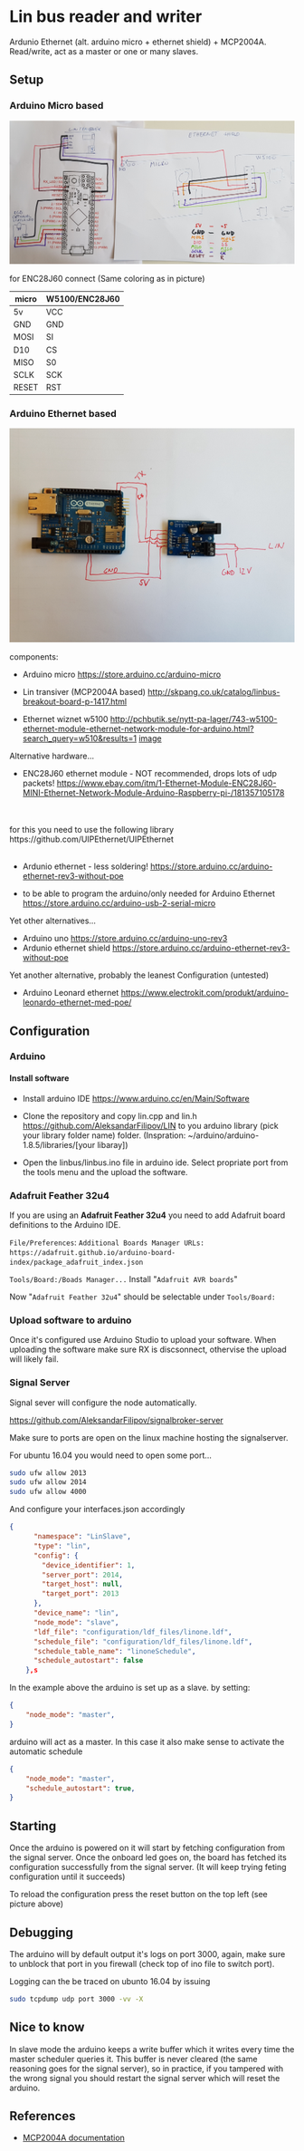 # Lin bus reader and writer

Ardunio Ethernet (alt. arduino micro + ethernet shield) + MCP2004A. Read/write, act as a master or one or many slaves.

## Setup

### Arduino Micro based
![Components](doc/20180904_141332.jpg)

for ENC28J60 connect (Same coloring as in picture)

| micro |  W5100/ENC28J60 |
|-----|-----|
| 5v | VCC |
| GND | GND |
| MOSI | SI |
| D10 | CS |
| MISO | S0 |
| SCLK | SCK |
| RESET | RST |

### Arduino Ethernet based
![Components](doc/20180509_105715.jpg)

components:

* Arduino micro
https://store.arduino.cc/arduino-micro

* Lin transiver (MCP2004A based)
http://skpang.co.uk/catalog/linbus-breakout-board-p-1417.html

* Ethernet wiznet w5100
http://pchbutik.se/nytt-pa-lager/743-w5100-ethernet-module-ethernet-network-module-for-arduino.html?search_query=w510&results=1
[image](doc/W5100-LAN-Arduino.jpg)

Alternative hardware...

* ENC28J60 ethernet module - NOT recommended, drops lots of udp packets!
https://www.ebay.com/itm/1-Ethernet-Module-ENC28J60-MINI-Ethernet-Network-Module-Arduino-Raspberry-pi-/181357105178
<br/>
<br/>
for this you need to use the following library
https://github.com/UIPEthernet/UIPEthernet
<br/>
<br/>

* Ardunio ethernet - less soldering!
https://store.arduino.cc/arduino-ethernet-rev3-without-poe

* to be able to program the arduino/only needed for Arduino Ethernet
https://store.arduino.cc/arduino-usb-2-serial-micro

Yet other alternatives...
* Arduino uno
https://store.arduino.cc/arduino-uno-rev3
* Ardunio ethernet shield
https://store.arduino.cc/arduino-ethernet-rev3-without-poe

Yet another alternative, probably the leanest Configuration (untested)
* Arduino Leonard ethernet
https://www.electrokit.com/produkt/arduino-leonardo-ethernet-med-poe/

## Configuration

### Arduino

#### Install software

* Install arduino IDE https://www.arduino.cc/en/Main/Software

* Clone the repository and copy lin.cpp and lin.h https://github.com/AleksandarFilipov/LIN to you arduino library (pick your library folder name) folder. (Inspration: ~/arduino/arduino-1.8.5/libraries/[your libaray])

* Open the linbus/linbus.ino file in arduino ide. Select propriate port from the tools menu and the upload the software.

### Adafruit Feather 32u4

If you are using an **Adafruit Feather 32u4** you need to add Adafruit board definitions to the Arduino IDE.

`File/Preferences`:
`Additional Boards Manager URLs: https://adafruit.github.io/arduino-board-index/package_adafruit_index.json`

`Tools/Board:/Boads Manager...`
Install "`Adafruit AVR boards`"

Now "`Adafruit Feather 32u4`" should be selectable under `Tools/Board:`

### Upload software to arduino

Once it's configured use Arduino Studio to upload your software. When uploading the software make sure RX is discsonnect, othervise the upload will likely fail.

### Signal Server

Signal sever will configure the node automatically.

https://github.com/AleksandarFilipov/signalbroker-server

Make sure to ports are open on the linux machine hosting the signalserver.

For ubuntu 16.04 you would need to open some port...

```bash
sudo ufw allow 2013
sudo ufw allow 2014
sudo ufw allow 4000
```

And configure your interfaces.json accordingly

```json
{
      "namespace": "LinSlave",
      "type": "lin",
      "config": {
        "device_identifier": 1,
        "server_port": 2014,
        "target_host": null,
        "target_port": 2013
      },
      "device_name": "lin",
      "node_mode": "slave",
      "ldf_file": "configuration/ldf_files/linone.ldf",
      "schedule_file": "configuration/ldf_files/linone.ldf",
      "schedule_table_name": "linoneSchedule",
      "schedule_autostart": false
    },s
```

In the example above the arduino is set up as a slave. by setting:

```json
{
    "node_mode": "master",
}
```
arduino will act as a master. In this case it also make sense to activate the automatic schedule

```json
{
    "node_mode": "master",
    "schedule_autostart": true,
}
```

## Starting
Once the arduino is powered on it will start by fetching configuration from the signal server.
Once the onboard led goes on, the board has fetched its configuration successfully from the signal server. (It will keep trying feting configuration until it succeeds)

To reload the configuration press the reset button on the top left (see picture above)

## Debugging
The arduino will by default output it's logs on port 3000, again, make sure to unblock that port in you firewall (check top of ino file to switch port).

Logging can the be traced on ubunto 16.04 by issuing

```bash
sudo tcpdump udp port 3000 -vv -X
```

## Nice to know
In slave mode the arduino keeps a write buffer which it writes every time the master scheduler queries it. This buffer is never cleared (the same reasoning goes for the signal server), so in practice, if you tampered with the wrong signal you should restart the signal server which will reset the arduino.

## References

* [MCP2004A documentation](http://ww1.microchip.com/downloads/en/DeviceDoc/20002230G.pdf)
